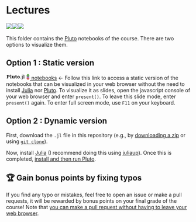 # Lectures

[<img src="https://plutojl.org/assets/favicon.svg" height="20"/>![](https://img.shields.io/badge/Notebooks-View-blue.svg)<img src="https://plutojl.org/assets/favicon.svg" height="20"/>](https://blegat.github.io/LINMA2472/)

This folder contains the [Pluto](https://plutojl.org/) notebooks of the course. There are two options to visualize them.

## Option 1 : Static version

[<img src="https://raw.githubusercontent.com/fonsp/Pluto.jl/dd0ead4caa2d29a3a2cfa1196d31e3114782d363/frontend/img/logo_white_contour.svg" height="16"/> notebooks](https://blegat.github.io/LINMA2472/) ← Follow this link to access a static version of the notebooks that can be visualized in your web browser without the need to install [Julia](https://julialang.org/) nor [Pluto](https://plutojl.org/).
To visualize it as slides, open the javascript console of your web browser and enter `present()`. To leave this slide mode, enter `present()` again.
To enter full screen mode, use `F11` on your keyboard.

## Option 2 : Dynamic version

First, download the `.jl` file in this repository (e.g., by [downloading a zip](https://docs.github.com/en/get-started/start-your-journey/downloading-files-from-github) or using [`git clone`](https://docs.github.com/en/repositories/creating-and-managing-repositories/cloning-a-repository)).

Now, install [Julia](https://julialang.org/) (I recommend doing this using [juliaup](https://julialang.org/downloads/#juliaup_-_julia_version_manager)).
Once this is completed, [install and then run Pluto](https://plutojl.org/#install).

## 🏆 Gain bonus points by fixing typos

If you find any typo or mistakes, feel free to open an issue or make a pull requests, it will be rewarded by bonus points on your final grade of the course! Note that [you can make a pull request without having to leave your web browser](https://docs.github.com/en/repositories/working-with-files/managing-files/editing-files).
